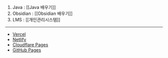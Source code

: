 1. Java : [[Java 배우기]]
2. Obsidian : [[Obsidian 배우기]]
3. LMS : [[개인관리시스템]]

---
- [Vercel](https://lhk-lms.vercel.app/)
- [Netlify](https://lhk-lms.netlify.app/)
- [Cloudflare Pages](https://lhk-lms.pages.dev/)
- [GitHub Pages](https://freerer2.github.io/quartz/)